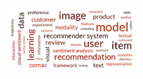<a href="http://www.qttruong.info"><img width="40%" src="https://raw.githubusercontent.com/tqtg/tqtg.github.io/master/assets/wc.jpg" /></a>
